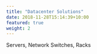 ```yaml
---
title: "Datacenter Solutions"
date: 2018-11-28T15:14:39+10:00
featured: true
weight: 2
---
```


Servers, Network Switches, Racks